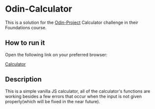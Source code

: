 # Odin-Calculator

This is a solution for the [Odin-Project](https://www.theodinproject.com/) Calculator challenge in their Foundations course.

## How to run it

Open the following link on your preferred browser:

[Calculator](https://vitoriotuckers.github.io/Odin-Calculator)

## Description

This is a simple vanilla JS calculator, all of the calculator's functions are working besides a few errors that occur when the input is not given properly(which will be fixed in the near future).
